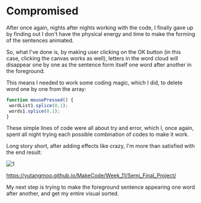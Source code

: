 # Compromised

After once again, nights after nights working with the code, I finally gave up by finding out I don't have the physical energy and time to make the forming of the sentences animated.

So, what I've done is, by making user clicking on the OK button (in this case, clicking the canvas works as well), letters in the word cloud will disappear one by one as the sentence form itself one word after another in the foreground. 

This means I needed to work some coding magic, which I did, to delete word one by one from the array:

```javascript
function mousePressed() {
 wordList1.splice(0,1);
 words1.splice(0,1);
}
```

These simple lines of code were all about try and error, which I, once again, spent all night trying each possible combination of codes to make it work.

Long story short, after adding effects like crazy, I'm more than satisfied with the end result:

![1](/Users/yutang/Documents/GitHub/MakeCode/Week_11/Images/1.png)

https://yutangmoo.github.io/MakeCode/Week_11/Semi_Final_Project/

My next step is trying to make the foreground sentence appearing one word after another, and get my entire visual sorted.